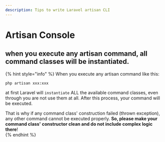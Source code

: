 ```yaml
---
description: Tips to write Laravel artisan CLI
---
```


# Artisan Console

## when you execute any artisan command, all command classes will be instantiated. 

{% hint style="info" %}
When you execute any artisan command like this:

`php artisan xxx:xxx`

at first Laravel will `instantiate` ALL the available command classes, even through you are not use them at all. After this process, your command will be executed.

That is why if any command class' construction failed \(thrown exception\), any other command cannot be executed properly. **So, please make your command class' constructor clean and do not include complex logic there**!  
{% endhint %}

## 

